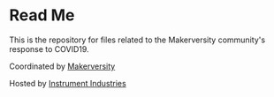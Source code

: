 # Read Me

This is the repository for files related to the Makerversity community's response to COVID19.

Coordinated by [Makerversity](https://makerversity.org)

Hosted by [Instrument Industries](https://instrument.industries)

